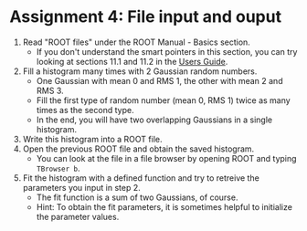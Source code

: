 # Assignment 4: File input and ouput

1. Read "ROOT files" under the ROOT Manual - Basics section.
	- If you don't understand the smart pointers in this section, you can try looking at sections 11.1 and 11.2 in the [Users Guide](https://root.cern.ch/root/htmldoc/guides/users-guide/ROOTUsersGuide.html#inputoutput).
2. Fill a histogram many times with 2 Gaussian random numbers. 
	- One Gaussian with mean 0 and RMS 1, the other with mean 2 and RMS 3.
	- Fill the first type of random number (mean 0, RMS 1) twice as many times as the second type.
	- In the end, you will have two overlapping Gaussians in a single histogram.
3. Write this histogram into a ROOT file.
4. Open the previous ROOT file and obtain the saved histogram.
	- You can look at the file in a file browser by opening ROOT and typing `TBrowser b`.
6. Fit the histogram with a defined function and try to retreive the parameters you input in step 2.
	- The fit function is a sum of two Gaussians, of course.
	- Hint: To obtain the fit parameters, it is sometimes helpful to initialize the parameter values.  
